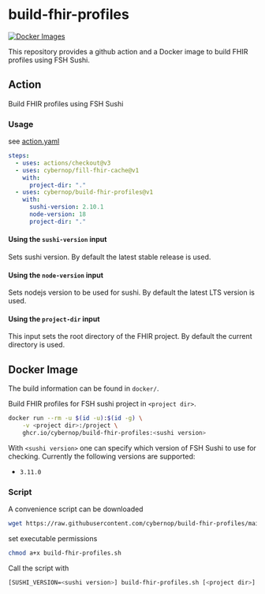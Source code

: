 # build-fhir-profiles

[![Docker Images](https://github.com/cybernop/build-fhir-profiles/actions/workflows/docker.yml/badge.svg)](https://github.com/cybernop/build-fhir-profiles/actions/workflows/docker.yml)

This repository provides a github action and a Docker image to build FHIR profiles using FSH Sushi.

## Action
Build FHIR profiles using FSH Sushi

### Usage

see [action.yaml](action.yaml)

```yaml
steps:
  - uses: actions/checkout@v3
  - uses: cybernop/fill-fhir-cache@v1
    with:
      project-dir: "."
  - uses: cybernop/build-fhir-profiles@v1
    with:
      sushi-version: 2.10.1
      node-version: 18
      project-dir: "."
```
#### Using the `sushi-version` input

Sets sushi version. By default the latest stable release is used.

#### Using the `node-version` input

Sets nodejs version to be used for sushi. By default the latest LTS version is used.

#### Using the `project-dir` input

This input sets the root directory of the FHIR project. By default the current directory is used.

## Docker Image

The build information can be found in `docker/`.

Build FHIR profiles for FSH sushi project in `<project dir>`.

```bash
docker run --rm -u $(id -u):$(id -g) \
    -v <project dir>:/project \
    ghcr.io/cybernop/build-fhir-profiles:<sushi version>
```

With `<sushi version>` one can specify which version of FSH Sushi to use for checking. Currently the following versions are supported:

* `3.11.0`

### Script

A convenience script can be downloaded

```bash
wget https://raw.githubusercontent.com/cybernop/build-fhir-profiles/main/docker/scripts/build-fhir-profiles.sh
```

set executable permissions

```bash
chmod a+x build-fhir-profiles.sh
```

Call the script with

```bash
[SUSHI_VERSION=<sushi version>] build-fhir-profiles.sh [<project dir>]
```

